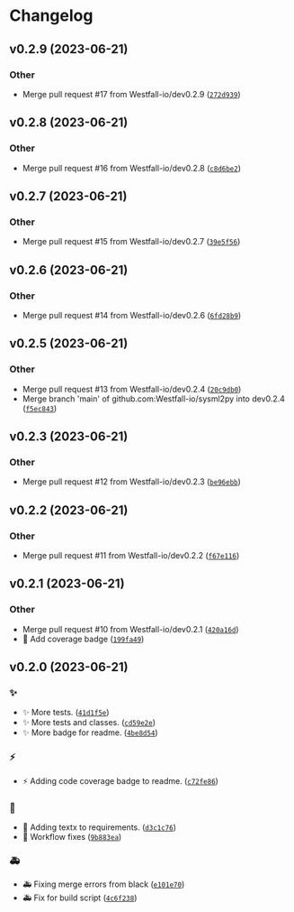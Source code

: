 # Changelog

<!--next-version-placeholder-->

## v0.2.9 (2023-06-21)

### Other

* Merge pull request #17 from Westfall-io/dev0.2.9 ([`272d939`](https://github.com/Westfall-io/sysml2py/commit/272d939e3856a00550c9a4d17fe0c5a029f8466c))

## v0.2.8 (2023-06-21)

### Other

* Merge pull request #16 from Westfall-io/dev0.2.8 ([`c8d6be2`](https://github.com/Westfall-io/sysml2py/commit/c8d6be23cb840f9f009de22651656274ce612f38))

## v0.2.7 (2023-06-21)

### Other

* Merge pull request #15 from Westfall-io/dev0.2.7 ([`39e5f56`](https://github.com/Westfall-io/sysml2py/commit/39e5f56c291d45a163ee0e9739c4ed09b7894675))

## v0.2.6 (2023-06-21)

### Other

* Merge pull request #14 from Westfall-io/dev0.2.6 ([`6fd28b9`](https://github.com/Westfall-io/sysml2py/commit/6fd28b985cd561b64a7ea9746d8a7237f46f8662))

## v0.2.5 (2023-06-21)

### Other

* Merge pull request #13 from Westfall-io/dev0.2.4 ([`20c9db0`](https://github.com/Westfall-io/sysml2py/commit/20c9db087b56f7c39fec705a8b603886a14a0269))
* Merge branch 'main' of github.com:Westfall-io/sysml2py into dev0.2.4 ([`f5ec843`](https://github.com/Westfall-io/sysml2py/commit/f5ec8436dd51a41c76efa28cd564dac66d80126d))

## v0.2.3 (2023-06-21)

### Other

* Merge pull request #12 from Westfall-io/dev0.2.3 ([`be96ebb`](https://github.com/Westfall-io/sysml2py/commit/be96ebbb0bcfd5baffd9fad589ee4a280fa7c721))

## v0.2.2 (2023-06-21)

### Other

* Merge pull request #11 from Westfall-io/dev0.2.2 ([`f67e116`](https://github.com/Westfall-io/sysml2py/commit/f67e11669d3421b1754ca7b9a99db0aa25d8b0a7))

## v0.2.1 (2023-06-21)

### Other

* Merge pull request #10 from Westfall-io/dev0.2.1 ([`420a16d`](https://github.com/Westfall-io/sysml2py/commit/420a16d7c62dbc56426e539adfcd7828ea408855))
* :robot: Add coverage badge ([`199fa49`](https://github.com/Westfall-io/sysml2py/commit/199fa497bb06bc68ac897f2031d951ae55ce1f9e))

## v0.2.0 (2023-06-21)

### :sparkles:

* :sparkles: More tests. ([`41d1f5e`](https://github.com/Westfall-io/sysml2py/commit/41d1f5eb343c4afe02224fd6b9d68bed3f5cebaa))
* :sparkles: More tests and classes. ([`cd59e2e`](https://github.com/Westfall-io/sysml2py/commit/cd59e2e7b2ff2c2eeb599480293f09efabcd79d9))
* :sparkles: More badge for readme. ([`4be8d54`](https://github.com/Westfall-io/sysml2py/commit/4be8d54efb78fa6030c8c80702f13e9ce295c5da))

### :zap:

* :zap: Adding code coverage badge to readme. ([`c72fe86`](https://github.com/Westfall-io/sysml2py/commit/c72fe8699891d30a588abdafc27d3f030900a31a))

### :bug:

* :bug: Adding textx to requirements. ([`d3c1c76`](https://github.com/Westfall-io/sysml2py/commit/d3c1c767b39a68d67c0eea7802982de770c1bc48))
* :bug: Workflow fixes ([`9b883ea`](https://github.com/Westfall-io/sysml2py/commit/9b883eaef9932e80299dc94ede0646a2ceb1a405))

### :ambulance:

* :ambulance: Fixing merge errors from black ([`e101e70`](https://github.com/Westfall-io/sysml2py/commit/e101e70ea50ccd52cc5226c6860bcbe1b9411d3a))
* :ambulance: Fix for build script ([`4c6f238`](https://github.com/Westfall-io/sysml2py/commit/4c6f238afcf37c8620f082dfee19a8a4282a47e3))
